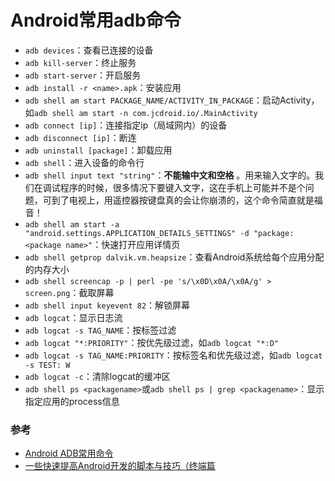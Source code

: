 # Android常用adb命令
* `adb devices`：查看已连接的设备
* `adb kill-server`：终止服务
* `adb start-server`：开启服务
* `adb install -r <name>.apk`：安装应用
* `adb shell am start PACKAGE_NAME/ACTIVITY_IN_PACKAGE`：启动Activity，如`adb shell am start -n com.jcdroid.io/.MainActivity`
* `adb connect [ip]`：连接指定ip（局域网内）的设备
* `adb disconnect [ip]`：断连
* `adb uninstall [package]`：卸载应用
* `adb shell`：进入设备的命令行
* `adb shell input text "string"`：**不能输中文和空格**
。用来输入文字的。我们在调试程序的时候，很多情况下要键入文字，这在手机上可能并不是个问题，可到了电视上，用遥控器按键盘真的会让你崩溃的，这个命令简直就是福音！
* `adb shell am start -a "android.settings.APPLICATION_DETAILS_SETTINGS" -d "package:<package name>"`：快速打开应用详情页
* `adb shell getprop dalvik.vm.heapsize`：查看Android系统给每个应用分配的内存大小
* `adb shell screencap -p | perl -pe 's/\x0D\x0A/\x0A/g' > screen.png`：截取屏幕
* `adb shell input keyevent 82`：解锁屏幕
* `adb logcat`：显示日志流
* `adb logcat -s TAG_NAME`：按标签过滤
* `adb logcat "*:PRIORITY"`：按优先级过滤，如`adb logcat "*:D"`
* `adb logcat -s TAG_NAME:PRIORITY`：按标签名和优先级过滤，如`adb logcat -s TEST: W`
* `adb logcat -c`：清除logcat的缓冲区
* `adb shell ps <packagename>`或`adb shell ps | grep <packagename>`：显示指定应用的process信息


### 参考
* [Android ADB常用命令](http://android.jobbole.com/61592/)
* [一些快速提高Android开发的脚本与技巧（终端篇](https://droidyue.com/blog/2016/05/02/android-development-bash-scripts/)

